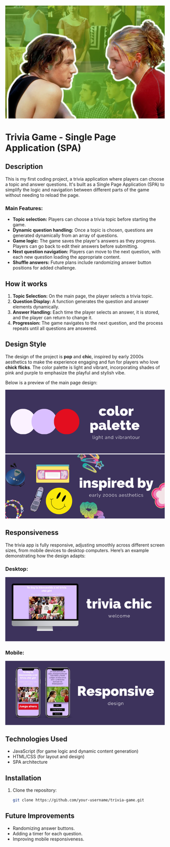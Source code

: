 ![welcome to trivia chic](/assets/1.webp)
# Trivia Game - Single Page Application (SPA)

## Description

This is my first coding project, a trivia application where players can choose a topic and answer questions. It's built as a Single Page Application (SPA) to simplify the logic and navigation between different parts of the game without needing to reload the page.

### Main Features:
- **Topic selection:** Players can choose a trivia topic before starting the game.
- **Dynamic question handling:** Once a topic is chosen, questions are generated dynamically from an array of questions.
- **Game logic:** The game saves the player's answers as they progress. Players can go back to edit their answers before submitting.
- **Next question navigation:** Players can move to the next question, with each new question loading the appropriate content.
- **Shuffle answers:** Future plans include randomizing answer button positions for added challenge.

## How it works
1. **Topic Selection:** On the main page, the player selects a trivia topic.
2. **Question Display:** A function generates the question and answer elements dynamically.
3. **Answer Handling:** Each time the player selects an answer, it is stored, and the player can return to change it.
4. **Progression:** The game navigates to the next question, and the process repeats until all questions are answered.

## Design Style

The design of the project is **pop** and **chic**, inspired by early 2000s aesthetics to make the experience engaging and fun for players who love **chick flicks**. The color palette is light and vibrant, incorporating shades of pink and purple to emphasize the playful and stylish vibe.

Below is a preview of the main page design:

![Styles color palette](./assets/2.png)
![Styles](./assets/3.png)

## Responsiveness

The trivia app is fully responsive, adjusting smoothly across different screen sizes, from mobile devices to desktop computers. Here’s an example demonstrating how the design adapts:

### Desktop:
![Desktop View](./assets/1.png)

### Mobile:
![Mobile View](./assets/4.png)

## Technologies Used
- JavaScript (for game logic and dynamic content generation)
- HTML/CSS (for layout and design)
- SPA architecture

## Installation
1. Clone the repository:
   ```bash
   git clone https://github.com/your-username/trivia-game.git

## Future Improvements
- Randomizing answer buttons.
- Adding a timer for each question.
- Improving mobile responsiveness.

